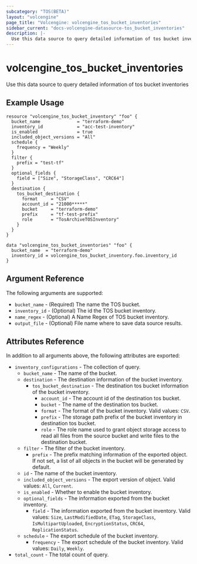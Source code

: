```yaml
---
subcategory: "TOS(BETA)"
layout: "volcengine"
page_title: "Volcengine: volcengine_tos_bucket_inventories"
sidebar_current: "docs-volcengine-datasource-tos_bucket_inventories"
description: |-
  Use this data source to query detailed information of tos bucket inventories
---
```

# volcengine_tos_bucket_inventories
Use this data source to query detailed information of tos bucket inventories
## Example Usage
```hcl
resource "volcengine_tos_bucket_inventory" "foo" {
  bucket_name              = "terraform-demo"
  inventory_id             = "acc-test-inventory"
  is_enabled               = true
  included_object_versions = "All"
  schedule {
    frequency = "Weekly"
  }
  filter {
    prefix = "test-tf"
  }
  optional_fields {
    field = ["Size", "StorageClass", "CRC64"]
  }
  destination {
    tos_bucket_destination {
      format     = "CSV"
      account_id = "21000*****"
      bucket     = "terraform-demo"
      prefix     = "tf-test-prefix"
      role       = "TosArchiveTOSInventory"
    }
  }
}

data "volcengine_tos_bucket_inventories" "foo" {
  bucket_name  = "terraform-demo"
  inventory_id = volcengine_tos_bucket_inventory.foo.inventory_id
}
```
## Argument Reference
The following arguments are supported:
* `bucket_name` - (Required) The name the TOS bucket.
* `inventory_id` - (Optional) The id the TOS bucket inventory.
* `name_regex` - (Optional) A Name Regex of TOS bucket inventory.
* `output_file` - (Optional) File name where to save data source results.

## Attributes Reference
In addition to all arguments above, the following attributes are exported:
* `inventory_configurations` - The collection of query.
    * `bucket_name` - The name of the bucket.
    * `destination` - The destination information of the bucket inventory.
        * `tos_bucket_destination` - The destination tos bucket information of the bucket inventory.
            * `account_id` - The account id of the destination tos bucket.
            * `bucket` - The name of the destination tos bucket.
            * `format` - The format of the bucket inventory. Valid values: `CSV`.
            * `prefix` - The storage path prefix of the bucket inventory in destination tos bucket.
            * `role` - The role name used to grant object storage access to read all files from the source bucket and write files to the destination bucket.
    * `filter` - The filter of the bucket inventory.
        * `prefix` - The prefix matching information of the exported object. If not set, a list of all objects in the bucket will be generated by default.
    * `id` - The name of the bucket inventory.
    * `included_object_versions` - The export version of object. Valid values: `All`, `Current`.
    * `is_enabled` - Whether to enable the bucket inventory.
    * `optional_fields` - The information exported from the bucket inventory.
        * `field` - The information exported from the bucket inventory. Valid values: `Size`, `LastModifiedDate`, `ETag`, `StorageClass`, `IsMultipartUploaded`, `EncryptionStatus`, `CRC64`, `ReplicationStatus`.
    * `schedule` - The export schedule of the bucket inventory.
        * `frequency` - The export schedule of the bucket inventory. Valid values: `Daily`, `Weekly`.
* `total_count` - The total count of query.


